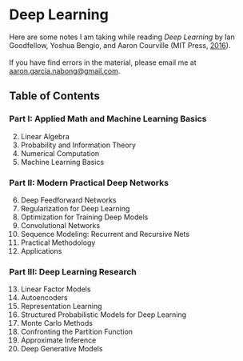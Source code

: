 # Deep Learning
Here are some notes I am taking while reading *Deep Learning* by Ian Goodfellow, Yoshua Bengio, and Aaron Courville (MIT Press, [2016](https://www.deeplearningbook.org/)). <br> <br>
If you have find errors in the material, please email me at aaron.garcia.nabong@gmail.com.

## Table of Contents
### Part I: Applied Math and Machine Learning Basics
2. Linear Algebra
3. Probability and Information Theory
4. Numerical Computation
5. Machine Learning Basics

### Part II: Modern Practical Deep Networks
6. Deep Feedforward Networks
7. Regularization for Deep Learning
8. Optimization for Training Deep Models
9. Convolutional Networks
10. Sequence Modeling: Recurrent and Recursive Nets
11. Practical Methodology
12. Applications

### Part III: Deep Learning Research
13. Linear Factor Models
14. Autoencoders
15. Representation Learning
16. Structured Probabilistic Models for Deep Learning
17. Monte Carlo Methods
18. Confronting the Partition Function
19. Approximate Inference
20. Deep Generative Models
